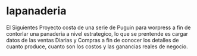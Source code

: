 # lapanaderia
El Siguientes Proyecto costa de una serie de Puguin para worpress a fin de contorlar una panaderia a nivel estrategico, lo que se prentende es cargar datos de las ventas Diarias y Compras a fin de conocer los detalles de cuanto produce, cuanto son los costos y las ganancias reales de negocio.

